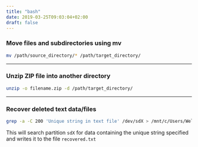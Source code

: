```yaml
---
title: "bash"
date: 2019-03-25T09:03:04+02:00
draft: false
---
```


### Move files and subdirectories using mv

```bash
mv /path/source_directory/* /path/target_directory/
```

---

### Unzip ZIP file into another directory

```bash
unzip -o filename.zip -d /path/target_directory/
```

---

### Recover deleted text data/files

```bash
grep -a -C 200 'Unique string in text file' /dev/sdX > /mnt/c/Users/Welington/Downloads/recovered.txt
```

This will search partition `sdX` for data containing the unique string specified and writes it to the file `recovered.txt`
